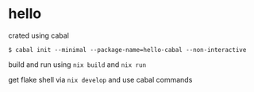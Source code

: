 # hello

crated using cabal

```
$ cabal init --minimal --package-name=hello-cabal --non-interactive
```

build and run using `nix build` and `nix run`

get flake shell via `nix develop` and use cabal commands
